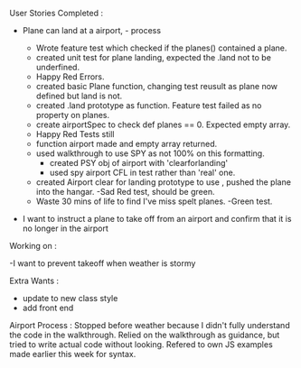User Stories Completed : 

- Plane can land at a airport, 
      - process 
  - Wrote feature test which checked if the planes() contained a plane.
  - created unit test for plane landing, expected the .land not to be underfined. 
  - Happy Red Errors. 
  - created basic Plane function, changing test reusult as plane now defined but land is not. 
  - created .land prototype as function. Feature test failed as no property  on planes. 
  - create airportSpec to check def planes == 0. Expected empty array. 
  - Happy Red Tests still 
  - function airport made and empty array returned. 
  - used walkthrough to use SPY as not 100% on this formatting. 
    - created PSY obj of airport with 'clearforlanding' 
    - used spy airport CFL in test rather than 'real' one. 
  - created Airport clear for landing prototype to use , pushed the plane into the hangar. 
  -Sad Red test, should be green. 
  - Waste 30 mins of life to find I've miss spelt planes. 
  -Green test. 




- I want to instruct a plane to take off from
  an airport and confirm that it is no longer in the airport


Working on  : 

-I want to prevent takeoff when weather is stormy

  Extra Wants : 
  - update to new class style 
  - add front end


  Airport Process : 
  Stopped before weather because I didn't fully understand the code in the walkthrough. 
  Relied on the walkthrough as guidance, but tried to write actual code without looking. 
  Refered to own JS examples made earlier this week for syntax. 